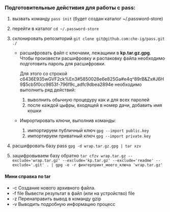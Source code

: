 ### Подготовительные дейстивия для работы с pass:

1. вызвать команду `pass init` (будет создан каталог ~/.password-store)
2. перейти в каталог `cd ~/.password-store`
3. склонировать репозиторий `git clone git@github.com:che-ig/pass.git ./`
    - расшифровать файл с ключами, лежащими в **kp.tar.gz.gpg**. Чтобы произвести расшифровку и распаковку файла необходимо подготовить пароль для расшифровки. 
        
        Для этого со строкой c6436E935wGVF2ck%En3#5850028e6e825Ga#e4q^89rB&Zx#J6H9$5cb5f0cc9853f-796f9c_adfc9dbea2894e необходимо выполнить ряд действий:

        1. выволнить обычную процедуру как и для всех паролей
        2. после каждой цыфры, входящей в номер дачи, добавить имя кошки

    - Имрортировать ключи, выполнив команды:
        1. импортируем публичный ключ `gpg --import public.key`
        2. импортируем приватный ключ `gpg --import private.key`
        
4. расшифровать базу pass `gpg -d wrap.tar.gz.gpg | tar xzv`
5. зашифровываем базу обратно `tar cfzv wrap.tar.gz --exclude='wrap.tar.gz' --exclude='kp.tar.gz' --exclude='readme' --exclude='.git' . | gpg -e -r фингерпринт_моего_ключа 'wrap.tar.gz'`

#### Мини справка по tar
- -c Создание нового архивного файла.
- -f file Вывести результат в файл (или на устройство) file
- -z Перенаправить вывод в команду gzip
- -v Выводить подробную информацию процесс
